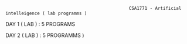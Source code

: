                                                    CSA1771 - Artificial intelleigence ( lab programms ) 
                                                   
DAY 1 ( LAB ) :
5 PROGRAMS 

DAY 2 ( LAB ) :
5 PROGRAMMS ) 
